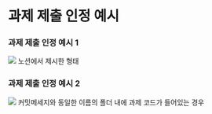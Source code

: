 # 과제 제출 인정 예시

### 과제 제출 인정 예시 1
<img src="https://user-images.githubusercontent.com/80452199/235238495-155b5367-4ae4-42fe-aa4f-f6205b8db186.png"/>
노션에서 제시한 형태

### 과제 제출 인정 예시 2
<img src="https://user-images.githubusercontent.com/80452199/235238571-bdd74833-4259-4713-a824-3bb9c07356f2.png">
커밋메세지와 동일한 이름의 폴더 내에 과제 코드가 들어있는 경우
